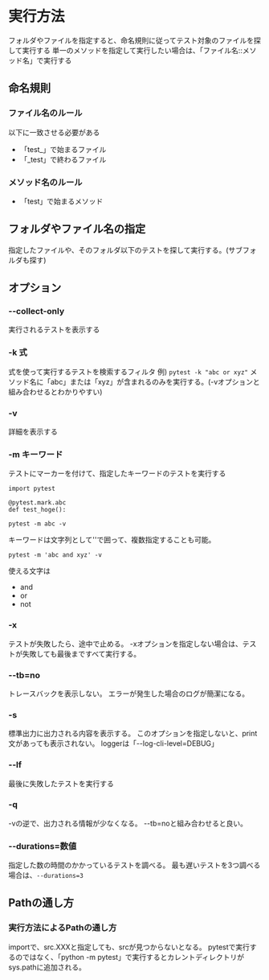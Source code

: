 # 実行方法

フォルダやファイルを指定すると、命名規則に従ってテスト対象のファイルを探して実行する
単一のメソッドを指定して実行したい場合は、「ファイル名::メソッド名」で実行する

## 命名規則

### ファイル名のルール
以下に一致させる必要がある
* 「test_」で始まるファイル
* 「_test」で終わるファイル

### メソッド名のルール
* 「test」で始まるメソッド

## フォルダやファイル名の指定

指定したファイルや、そのフォルダ以下のテストを探して実行する。(サブフォルダも探す)

## オプション

### --collect-only
実行されるテストを表示する

### -k 式
式を使って実行するテストを検索するフィルタ
例) `pytest -k "abc or xyz"`
メソッド名に「abc」または「xyz」が含まれるのみを実行する。(-vオプションと組み合わせるとわかりやすい)

### -v
詳細を表示する

### -m キーワード
テストにマーカーを付けて、指定したキーワードのテストを実行する

```
import pytest

@pytest.mark.abc
def test_hoge():
```

`pytest -m abc -v`

キーワードは文字列として''で囲って、複数指定することも可能。

`pytest -m 'abc and xyz' -v`

使える文字は

* and
* or
* not

### -x
テストが失敗したら、途中で止める。
-xオプションを指定しない場合は、テストが失敗しても最後まですべて実行する。

### --tb=no
トレースバックを表示しない。
エラーが発生した場合のログが簡潔になる。

### -s
標準出力に出力される内容を表示する。
このオプションを指定しないと、print文があっても表示されない。
loggerは「--log-cli-level=DEBUG」
### --lf
最後に失敗したテストを実行する

### -q
-vの逆で、出力される情報が少なくなる。
--tb=noと組み合わせると良い。

### --durations=数値
指定した数の時間のかかっているテストを調べる。
最も遅いテストを3つ調べる場合は、`--durations=3`

## Pathの通し方

### 実行方法によるPathの通し方

importで、src.XXXと指定しても、srcが見つからないとなる。
pytestで実行するのではなく、「python -m pytest」で実行するとカレントディレクトリがsys.pathに追加される。
